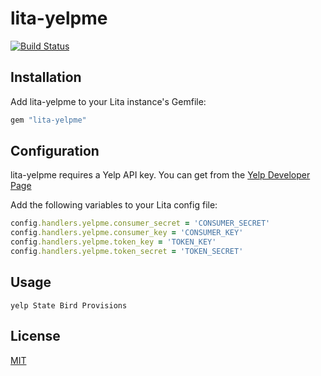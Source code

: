 # lita-yelpme
[![Build Status](https://img.shields.io/travis/twexler/lita-yelpme/master.svg)](https://travis-ci.org/esigler/lita-pagerduty)


## Installation

Add lita-yelpme to your Lita instance's Gemfile:

``` ruby
gem "lita-yelpme"
```


## Configuration

lita-yelpme requires a Yelp API key. You can get from the [Yelp Developer Page](http://www.yelp.com/developers)

Add the following variables to your Lita config file:

``` ruby
config.handlers.yelpme.consumer_secret = 'CONSUMER_SECRET'
config.handlers.yelpme.consumer_key = 'CONSUMER_KEY'
config.handlers.yelpme.token_key = 'TOKEN_KEY'
config.handlers.yelpme.token_secret = 'TOKEN_SECRET'
```

## Usage

``` yelp State Bird Provisions ```

## License

[MIT](http://opensource.org/licenses/MIT)
